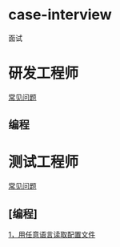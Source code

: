 # case-interview
面试

# 研发工程师
[常见问题](/software-engineer/question.txt)
## 编程

# 测试工程师
[常见问题](/QA-engineer/question.txt)

## [编程]
  [1，用任意语言读取配置文件](./QA-engineer/program/get-conf)
